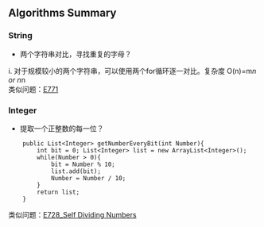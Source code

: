 ## Algorithms Summary

### String

- 两个字符串对比，寻找重复的字母？

i. 对于规模较小的两个字符串，可以使用两个for循环逐一对比。复杂度 O(n)=m*n or n*n  
类似问题：[E771](https://github.com/TaogenJia/LeetCode/blob/master/Algorithm-Easy/E771_JewelsAndStones.java)

### Integer

- 提取一个正整数的每一位？
```
    public List<Integer> getNumberEveryBit(int Number){
        int bit = 0; List<Integer> list = new ArrayList<Integer>();
        while(Number > 0){
            bit = Number % 10;
            list.add(bit);
            Number = Number / 10;
        }
        return list;
    }
```
类似问题：[E728_Self Dividing Numbers](https://github.com/TaogenJia/LeetCode/blob/master/Algorithm/E728_SelfDividingNumbers.java)
